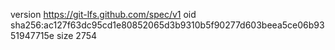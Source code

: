 version https://git-lfs.github.com/spec/v1
oid sha256:ac127f63dc95cd1e80852065d3b9310b5f90277d603beea5ce06b9351947715e
size 2754
